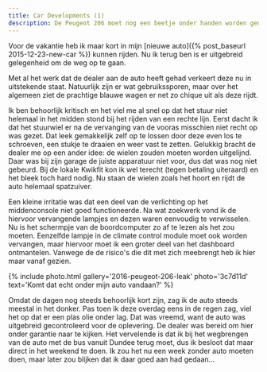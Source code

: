 ```yaml
---
title: Car Developments (1)
description: De Peugeot 206 moet nog een beetje onder handen worden genomen.
---
```

Voor de vakantie heb ik maar kort in mijn [nieuwe auto]({% post_baseurl 2015-12-23-new-car %}) kunnen rijden. Nu ik terug ben is er uitgebreid gelegenheid om de weg op te gaan.

<a name="more"></a>

Met al het werk dat de dealer aan de auto heeft gehad verkeert deze nu in uitstekende staat. Natuurlijk zijn er wat gebruikssporen, maar over het algemeen ziet de prachtige blauwe wagen er net zo chique uit als deze rijdt.

Ik ben behoorlijk kritisch en het viel me al snel op dat het stuur niet helemaal in het midden stond bij het rijden van een rechte lijn. Eerst dacht ik dat het stuurwiel er na de vervanging van de vooras misschien niet recht op was gezet. Dat leek gemakkelijk zelf op te lossen door deze even los te schroeven, een stukje te draaien en weer vast te zetten. Gelukkig bracht de dealer me op een ander idee: de wielen zouden moeten worden uitgelijnd. Daar was bij zijn garage de juiste apparatuur niet voor, dus dat was nog niet gebeurd. Bij de lokale Kwikfit kon ik wel terecht (tegen betaling uiteraard) en het bleek toch hard nodig. Nu staan de wielen zoals het hoort en rijdt de auto helemaal spatzuiver.

Een kleine irritatie was dat een deel van de verlichting op het middenconsole niet goed functioneerde. Na wat zoekwerk vond ik de hiervoor vervangende lampjes en dezen waren eenvoudig te verwisselen. Nu is het schermpje van de boordcomputer zo af te lezen als het zou moeten. Eenzelfde lampje in de climate control module moet ook worden vervangen, maar hiervoor moet ik een groter deel van het dashboard ontmantelen. Vanwege de de risico's die dit met zich meebrengt heb ik hier maar vanaf gezien.

{% include photo.html
    gallery='2016-peugeot-206-leak'
    photo='3c7d11d'
    text='Komt dat echt onder mijn auto vandaan?'
%}

Omdat de dagen nog steeds behoorlijk kort zijn, zag ik de auto steeds meestal in het donker. Pas toen ik deze overdag eens in de regen zag, viel het op dat er een plas olie onder lag. Dat was vreemd, want de auto was uitgebreid gecontroleerd voor de oplevering. De dealer was bereid om hier onder garantie naar te kijken. Het vervelende is dat ik bij het wegbrengen van de auto met de bus vanuit Dundee terug moet, dus ik besloot dat maar direct in het weekend te doen. Ik zou het nu een week zonder auto moeten doen, maar later zou blijken dat ik daar goed aan had gedaan...